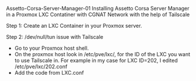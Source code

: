 Assetto-Corsa-Server-Manager-01
Installing Assetto Corsa Server Manager in a Proxmox LXC Contatiner with CGNAT Network with the help of Tailscale

Step 1: Create an LXC Container in your Proxmox server.

Step 2: /dev/null/tun issue with Tailscale
- Go to your Proxmox host shell.
- On the proxmox host look in /etc/pve/lxc/, for the ID of the LXC you want to use Tailscale in. For example in my case for LXC ID=202, I edited /etc/pve/lxc/202.conf
- Add the code from LXC.conf
